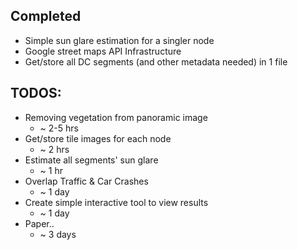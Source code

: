 ## Completed
- Simple sun glare estimation for a singler node
- Google street maps API Infrastructure 
- Get/store all DC segments (and other metadata needed) in 1 file

## TODOS:
- Removing vegetation from panoramic image
    - ~ 2-5 hrs
- Get/store tile images for each node
    - ~ 2 hrs
- Estimate all segments' sun glare
    - ~ 1 hr
- Overlap Traffic & Car Crashes
    - ~ 1 day
- Create simple interactive tool to view results
    - ~ 1 day
- Paper..
    - ~ 3 days

